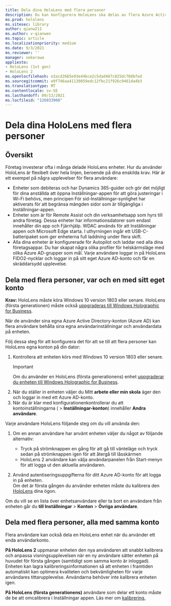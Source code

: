 ```yaml
---
title: Dela dina HoloLens med flera personer
description: Du kan konfigurera HoloLens ska delas av flera Azure Active Directory eller av flera användare som använder ett enda konto.
ms.prod: hololens
ms.sitesec: library
author: qianw211
ms.author: v-qianwen
ms.topic: article
ms.localizationpriority: medium
ms.date: 9/3/2021
ms.reviewer: ''
manager: sekerawa
appliesto:
- HoloLens (1st gen)
- HoloLens 2
ms.openlocfilehash: e3acd2665e93e44bce2c5dad467c825dc768bfed
ms.sourcegitcommit: e9f746aa41139859edc12fbc21f926c9461da4b3
ms.translationtype: MT
ms.contentlocale: sv-SE
ms.lasthandoff: 09/13/2021
ms.locfileid: "126033908"
---
```

# <a name="share-your-hololens-with-multiple-people"></a>Dela dina HoloLens med flera personer

## <a name="overview"></a>Översikt
Företag investerar ofta i många delade HoloLens enheter. Hur du använder HoloLens är flexibelt över hela linjen, beroende på dina enskilda krav. Här är ett exempel på några upplevelser för flera användare: 

- Enheter som debiteras och har Dynamics 365-guider och gör det möjligt för dina anställda att öppna Inställningar-appen för att göra justeringar i Wi-Fi behövs, men principen För sid-Inställningar-synlighet har aktiverats för att begränsa mängden sidor som är tillgängliga i Inställningar-appen.
- Enheter som är för Remote Assist och din verksamhetsapp som hyrs till andra företag. Dessa enheter har informationsdatorer som endast innehåller din app och Fjärrhjälp. WDAC används för att Inställningar appen och Microsoft Edge starta. I uthyrningen ingår ett USB-C-batteripaket som ger enheterna full laddning under flera skift.
- Alla dina enheter är konfigurerade för Autopilot och laddar ned alla dina företagsappar. Du har skapat några olika profiler för helskärmsläge med olika Azure AD-grupper som mål. Varje användare loggar in på HoloLens FIDO2-nycklar och loggar in på sitt eget Azure AD-konto och får en skräddarsydd upplevelse.



## <a name="share-with-multiple-people-each-using-their-own-account"></a>Dela med flera personer, var och en med sitt eget konto

**Krav:** HoloLens måste köra Windows 10 version 1803 eller senare.  HoloLens (första generationen) måste också [uppgraderas till Windows Holographic for Business](hololens-upgrade-enterprise.md).

När de använder sina egna Azure Active Directory-konton (Azure AD) kan flera användare behålla sina egna användarinställningar och användardata på enheten.

Följ dessa steg för att konfigurera det för att se till att flera personer kan HoloLens egna konton på din dator:

1. Kontrollera att enheten körs med Windows 10 version 1803 eller senare.
   > [!IMPORTANT]
   > Om du använder en HoloLens (första generationens) enhet [uppgraderar du enheten till Windows Holographic for Business](hololens1-upgrade-enterprise.md).
1. När du ställer in enheten väljer du Mitt **arbete eller min skola** äger den och loggar in med ett Azure AD-konto.
1. När du är klar med konfigurationenkontrollerar du att kontoinställningarna (  >  **Inställningar-konton**) innehåller **Andra användare**.

Varje användare HoloLens följande steg om du vill använda den:

1. Om en annan användare har använt enheten väljer du något av följande alternativ:
   - Tryck på strömknappen en gång för att gå till vänteläge och tryck sedan på strömknappen igen för att återgå till låsskärmen
   - HoloLens 2 användare kan välja användarpanelen från Start-menyn för att logga ut den aktuella användaren.

1. Använd autentiseringsuppgifterna för ditt Azure AD-konto för att logga in på enheten.  
    Om det är första gången du använder enheten måste du kalibrera den [HoloLens](hololens-calibration.md) dina ögon.

Om du vill se en lista över enhetsanvändare eller ta bort en användare från enheten går du **till Inställningar**  >  **Konton**  >  **Övriga användare**.

## <a name="share-with-multiple-people-all-using-the-same-account"></a>Dela med flera personer, alla med samma konto

Flera användare kan också dela en HoloLens enhet när du använder ett enda användarkonto.

**På HoloLens 2** uppmanar enheten den nya användaren att snabbt kalibrera och anpassa visningsupplevelsen när en ny användare sätter enheten på huvudet för första gången (samtidigt som samma konto är inloggad). Enheten kan lagra kalibreringsinformationen så att enheten i framtiden automatiskt kan optimera kvaliteten och bekvämligheten för varje användares tittarupplevelse. Användarna behöver inte kalibrera enheten igen.

**På HoloLens (första generationens)** användare som delar ett konto måste de be att omcalibrera i Inställningar appen.  Läs mer om [kalibrering.](hololens-calibration.md)